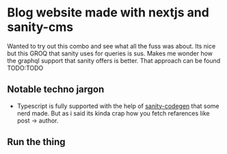 # Blog website made with nextjs and sanity-cms
Wanted to try out this combo and see what all the fuss was about.
Its nice but this GROQ that sanity uses for queries is sus.
Makes me wonder how the graphql support that sanity offers is better.
That approach can be found TODO:TODO

## Notable techno jargon
- Typescript is fully supported with the help of [sanity-codegen](https://www.sanity.io/plugins/sanity-codegen) that some nerd made.
But as i said its kinda crap how you fetch refarences like post -> author.

## Run the thing
```

```

